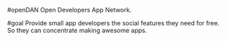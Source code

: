 #openDAN
Open Developers App Network. 

#goal
Provide small app developers the social features they need for free. So they can concentrate making awesome apps.
